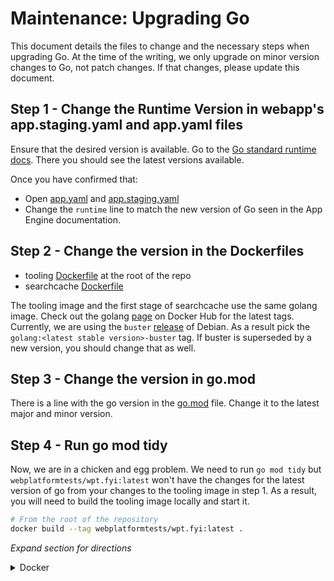 # Maintenance: Upgrading Go

This document details the files to change and the necessary steps when upgrading Go. At the time of the writing, we only upgrade on minor version changes to Go, not patch changes. If that changes, please update this document.

## Step 1 - Change the Runtime Version in webapp's app.staging.yaml and app.yaml files

Ensure that the desired version is available. Go to the [Go standard runtime docs](https://cloud.google.com/appengine/docs/standard/go/runtime). There you should see the latest versions available.

Once you have confirmed that:
- Open [app.yaml](../webapp/web/app.yaml) and [app.staging.yaml](../webapp/web/app.staging.yaml)
- Change the `runtime` line to match the new version of Go seen in the App Engine documentation.


## Step 2 - Change the version in the Dockerfiles
- tooling [Dockerfile](../Dockerfile) at the root of the repo
- searchcache [Dockerfile](../api/query/cache/service/Dockerfile)

The tooling image and the first stage of searchcache use the same golang image. Check out the golang [page](https://hub.docker.com/_/golang?tab=tags) on Docker Hub for the latest tags. Currently, we are using the `buster` [release](https://wiki.debian.org/DebianReleases) of Debian. As a result pick the `golang:<latest stable version>-buster` tag. If buster is superseded by a new version, you should change that as well.

## Step 3 - Change the version in go.mod

There is a line with the go version in the [go.mod](../go.mod) file. Change it to the latest major and minor version.

## Step 4 - Run go mod tidy

Now, we are in a chicken and egg problem. We need to run `go mod tidy` but `webplatformtests/wpt.fyi:latest` won't have the changes for the latest version of go from your changes to the tooling image in step 1. As a result, you will need to build the tooling image locally and start it.

```sh
# From the root of the repository
docker build --tag webplatformtests/wpt.fyi:latest .
```

*Expand section for directions*
<!-- TODO add more instructions for setups like local and docker compose  -->

<details>
  <summary>Docker</summary>
  
  # Step 1 - Terminal 1
  Follow the steps in the main [README.md](../README.md) to start up the instance. It will use this locally built version of Dockerfile

  # Step 2 - Terminal 2
  ```sh
  docker exec wptd-dev-instance go mod tidy
  ```
  This will update your go.mod and go.sum.

</details>